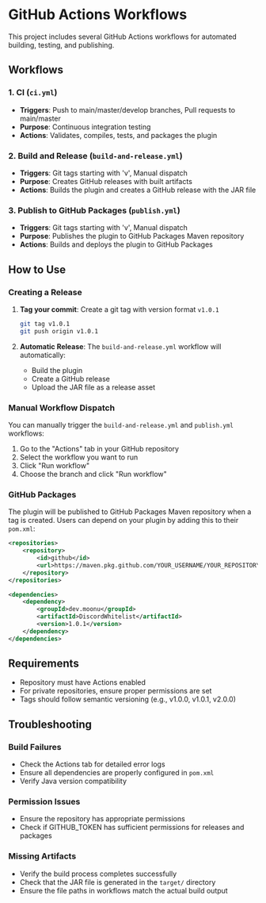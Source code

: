 # GitHub Actions Workflows

This project includes several GitHub Actions workflows for automated building, testing, and publishing.

## Workflows

### 1. CI (`ci.yml`)
- **Triggers**: Push to main/master/develop branches, Pull requests to main/master
- **Purpose**: Continuous integration testing
- **Actions**: Validates, compiles, tests, and packages the plugin

### 2. Build and Release (`build-and-release.yml`)
- **Triggers**: Git tags starting with 'v', Manual dispatch
- **Purpose**: Creates GitHub releases with built artifacts
- **Actions**: Builds the plugin and creates a GitHub release with the JAR file

### 3. Publish to GitHub Packages (`publish.yml`)
- **Triggers**: Git tags starting with 'v', Manual dispatch
- **Purpose**: Publishes the plugin to GitHub Packages Maven repository
- **Actions**: Builds and deploys the plugin to GitHub Packages

## How to Use

### Creating a Release

1. **Tag your commit**: Create a git tag with version format `v1.0.1`
   ```bash
   git tag v1.0.1
   git push origin v1.0.1
   ```

2. **Automatic Release**: The `build-and-release.yml` workflow will automatically:
   - Build the plugin
   - Create a GitHub release
   - Upload the JAR file as a release asset

### Manual Workflow Dispatch

You can manually trigger the `build-and-release.yml` and `publish.yml` workflows:

1. Go to the "Actions" tab in your GitHub repository
2. Select the workflow you want to run
3. Click "Run workflow"
4. Choose the branch and click "Run workflow"

### GitHub Packages

The plugin will be published to GitHub Packages Maven repository when a tag is created. Users can depend on your plugin by adding this to their `pom.xml`:

```xml
<repositories>
    <repository>
        <id>github</id>
        <url>https://maven.pkg.github.com/YOUR_USERNAME/YOUR_REPOSITORY</url>
    </repository>
</repositories>

<dependencies>
    <dependency>
        <groupId>dev.moonu</groupId>
        <artifactId>DiscordWhitelist</artifactId>
        <version>1.0.1</version>
    </dependency>
</dependencies>
```

## Requirements

- Repository must have Actions enabled
- For private repositories, ensure proper permissions are set
- Tags should follow semantic versioning (e.g., v1.0.0, v1.0.1, v2.0.0)

## Troubleshooting

### Build Failures
- Check the Actions tab for detailed error logs
- Ensure all dependencies are properly configured in `pom.xml`
- Verify Java version compatibility

### Permission Issues
- Ensure the repository has appropriate permissions
- Check if GITHUB_TOKEN has sufficient permissions for releases and packages

### Missing Artifacts
- Verify the build process completes successfully
- Check that the JAR file is generated in the `target/` directory
- Ensure the file paths in workflows match the actual build output
